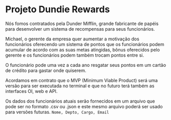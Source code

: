 # Projeto Dundie Rewards

Nós fomos contratados pela Dunder Mifflin, grande fabricante de papéis para desenvolver um sistema
de recompensas para seus funcionários.

Michael, o gerente da empresa quer aumentar a motivação dos funcionários oferecendo um sistema
de pontos que os funcionários podem acumular de acordo com as suas metas atingidas, bônus oferecidos
pelo gerente e os funcionários podem também trocam pontos entre si.

O funcionário pode uma vez a cada ano resgatar seus pontos em um cartão de crédito para gastar onde
quiserem.

Acordamos em contrato que o MVP (Minimum Viable Product) será uma versão para ser executada no terminal
e que no futuro terá também as interfaces OI, web e API.

Os dados dos funcionários atuais serão fornecidos em um arquivo que pode ser no formato .csv ou .json
e este mesmo arquivo poderá ser usado para versões futuras. `Nome, Depto, Cargo, Email`